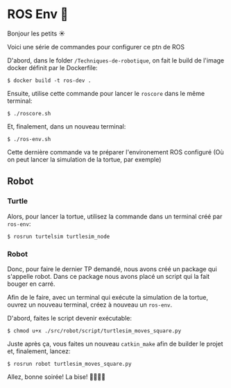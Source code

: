 # ROS Env 🤖

Bonjour les petits ☀️

Voici une série de commandes pour configurer ce ptn de ROS

D'abord, dans le folder `/Techniques-de-robotique`, on fait le build de l'image docker définit par le Dockerfile:

```shell
$ docker build -t ros-dev .
```

Ensuite, utilise cette commande pour lancer le `roscore` dans le même terminal:

```shell
$ ./roscore.sh
```

Et, finalement, dans un nouveau terminal:

```shell
$ ./ros-env.sh
```

Cette dernière commande va te préparer l'environement ROS configuré (Où on peut lancer la simulation de la tortue, par exemple)

## Robot

### Turtle

Alors, pour lancer la tortue, utilisez la commande dans un terminal créé par `ros-env`:

```shell
$ rosrun turtelsim turtlesim_node
```

### Robot

Donc, pour faire le dernier TP demandé, nous avons créé un package qui s'appelle robot. Dans ce package nous avons placé un script qui la fait bouger en carré.

Afin de le faire, avec un terminal qui exécute la simulation de la tortue, ouvrez un nouveau terminal, créez à nouveau un `ros-env`.

D'abord, faites le script devenir exécutable:

```shell
$ chmod u+x ./src/robot/script/turtlesim_moves_square.py
```

Juste après ça, vous faites un nouveau `catkin_make` afin de builder le projet et, finalement, lancez:

```shell
$ rosrun robot turtlesim_moves_square.py
```

Allez, bonne soirée! La bise! 💃🏼🕺🏽
